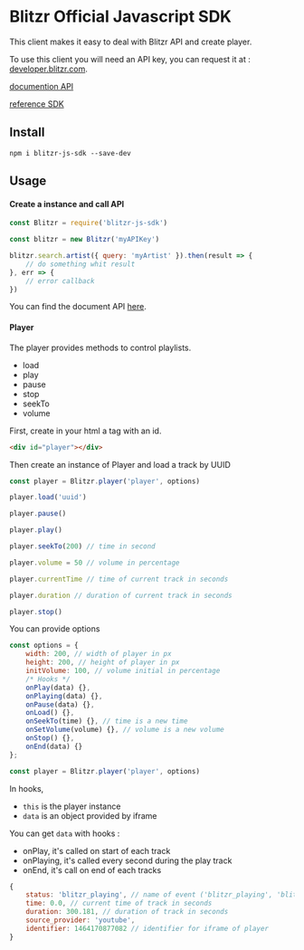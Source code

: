 Blitzr Official Javascript SDK
======================

This client makes it easy to deal with Blitzr API and create player.

To use this client you will need an API key, you can request it at : [developer.blitzr.com](http://developer.blitzr.com/).

[documention API](http://api.blitzr.com/doc)

[reference SDK](http://blitzr.github.io/blitzr-js-sdk/index.html)

Install
-----
```
npm i blitzr-js-sdk --save-dev
```

Usage
----
#### Create a instance and call API
```javascript
const Blitzr = require('blitzr-js-sdk')

const blitzr = new Blitzr('myAPIKey')

blitzr.search.artist({ query: 'myArtist' }).then(result => {
    // do something whit result
}, err => {
    // error callback
})
```
You can find the document API [here](http://api.blitzr.com/doc).

#### Player
The player provides methods to control playlists.
 - load
 - play
 - pause
 - stop
 - seekTo
 - volume  

First, create in your html a tag with an id.
```html
<div id="player"></div>
```

Then create an instance of Player and load a track by UUID
```javascript
const player = Blitzr.player('player', options)

player.load('uuid')

player.pause()

player.play()

player.seekTo(200) // time in second

player.volume = 50 // volume in percentage

player.currentTime // time of current track in seconds

player.duration // duration of current track in seconds

player.stop()
```

You can provide options
```javascript
const options = {
    width: 200, // width of player in px
    height: 200, // height of player in px
    initVolume: 100, // volume initial in percentage
    /* Hooks */
    onPlay(data) {},
    onPlaying(data) {},
    onPause(data) {},
    onLoad() {},
    onSeekTo(time) {}, // time is a new time
    onSetVolume(volume) {}, // volume is a new volume
    onStop() {},
    onEnd(data) {}
};

const player = Blitzr.player('player', options)
```

In hooks,
 - `this` is the player instance
 - `data` is an object provided by iframe

You can get `data` with hooks :
 - onPlay, it's called on start of each track
 - onPlaying, it's called every second during the play track
 - onEnd, it's call on end of each tracks

```javascript
{
    status: 'blitzr_playing', // name of event ('blitzr_playing', 'blitzr_paused', 'blitzr_ended')
    time: 0.0, // current time of track in seconds
    duration: 300.181, // duration of track in seconds
    source_provider: 'youtube',
    identifier: 1464170877082 // identifier for iframe of player
}
```
